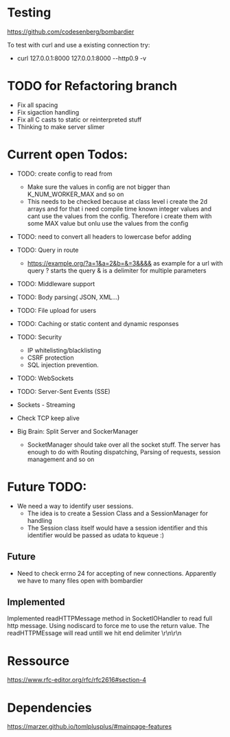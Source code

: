 # Testing

https://github.com/codesenberg/bombardier

To test with curl and use a existing connection try:

- curl 127.0.0.1:8000 127.0.0.1:8000 --http0.9 -v


# TODO for Refactoring branch
- Fix all spacing
- Fix sigaction handling
- Fix all C casts to static or reinterpreted stuff
- Thinking to make server slimer

# Current open Todos:

- TODO: create config to read from
  - Make sure the values in config are not bigger than K_NUM_WORKER_MAX and so on
  - This needs to be checked because at class level i create the 2d arrays and for that i need compile time known integer values and cant use the values from the config. Therefore i create them with some MAX value but onlu use the values from the config
- TODO: need to convert all headers to lowercase befor adding
- TODO: Query in route
  - https://example.org/?a=1&a=2&b=&=3&&&& as example for a url with query ? starts the query & is a delimiter for multiple parameters
- TODO: Middleware support
- TODO: Body parsing( JSON, XML...)
- TODO: File upload for users
- TODO: Caching or static content and dynamic responses
- TODO: Security
  - IP whitelisting/blacklisting
  - CSRF protection
  - SQL injection prevention.
- TODO: WebSockets
- TODO: Server-Sent Events (SSE)

- Sockets - Streaming
- Check TCP keep alive
- Big Brain: Split Server and SockerManager
  - SocketManager should take over all the socket stuff. The server has enough to do with Routing dispatching, Parsing of requests, session management and so on

# Future TODO:

- We need a way to identify user sessions.
  - The idea is to create a Session Class and a SessionManager for handling
  - The Session class itself would have a session identifier and this identifier would be passed as udata to kqueue :)

## Future

- Need to check errno 24 for accepting of new connections. Apparently we have to many files open with bombardier

## Implemented

Implemented readHTTPMessage method in SocketIOHandler to read full http message.
Using nodiscard to force me to use the return value.
The readHTTPMEssage will read untill we hit end delimiter \r\n\r\n

# Ressource

https://www.rfc-editor.org/rfc/rfc2616#section-4

# Dependencies
https://marzer.github.io/tomlplusplus/#mainpage-features
